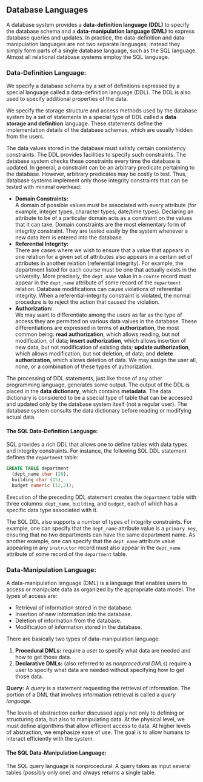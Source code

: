## Database Languages
A database system provides a **data-definition language (DDL)** to specify the database schema and a **data-manipulation
language (DML)** to express database queries and updates. In practice, the data-definition and data-manipulation languages are not two separate languages; instead they simply form parts of a single database language, such as the SQL language. Almost all
relational database systems employ the SQL language.

### Data-Definition Language:
We specify a database schema by a set of definitions expressed by a special language called a data-definition language (DDL). The DDL is also used to specify additional properties of the data.  

We specify the storage structure and access methods used by the database system by a set of statements in a special type of DDL called a **data storage and definition** language. These statements define the implementation details of the database schemas, which are usually hidden from the users.  

The data values stored in the database must satisfy certain consistency constraints. The DDL provides facilities to specify such constraints. The database system checks these constraints every time the database is updated. In general, a constraint can be an arbitrary predicate pertaining to the database. However, arbitrary predicates may be costly to test. Thus, database systems implement only those integrity constraints that can be tested with minimal overhead:
  - **Domain Constraints:**  
A domain of possible values must be associated with every attribute (for example, integer types, character types, date/time types). Declaring an attribute to be of a particular domain acts as a constraint on the values that it can take. Domain constraints are the most elementary form of integrity constraint. They are tested easily by the system whenever a new data item is entered into the database.
  - **Referential Integrity:**  
There are cases where we wish to ensure that a value that appears in one relation for a given set of attributes also appears in a certain set of attributes in another relation (referential integrity). For example, the department listed for each course must be one that actually exists in the university. More precisely, the `dept_name` value in a `course` record must appear in
the `dept_name` attribute of some record of the `department` relation. Database modifications can cause violations of referential integrity. When a referential-integrity constraint is violated, the normal procedure is to reject the action that caused the violation.
  - **Authorization:**  
We may want to differentiate among the users as far as the type of access they are permitted on various data values in the database. These differentiations are expressed in terms of **authorization**, the most common being: **read authorization**, which allows reading, but not modification, of data; **insert authorization**, which allows insertion of new data, but not modification of existing data; **update authorization**, which allows modification, but not deletion, of data; and **delete
authorization**, which allows deletion of data. We may assign the user all, none, or a combination of these types of authorization.

The processing of DDL statements, just like those of any other programming language, generates some output. The output of the DDL is placed in the **data dictionary**, which contains **metadata**. The data dictionary is considered to be a special type of table that can be accessed and updated only by the database system itself (not a regular user). The database system consults the data dictionary before reading or modifying actual data.
#### The SQL Data-Definition Language:
SQL provides a rich DDL that allows one to define tables with data types and integrity constraints. For instance, the following SQL DDL statement defines the `department` table:
```sql
CREATE TABLE department
  (dept_name char (20),
  building char (15),
  budget numeric (12,2));
```
Execution of the preceding DDL statement creates the `department` table with three columns: `dept_name`, `building`, and `budget`, each of which has a specific data type associated with it.  

The SQL DDL also supports a number of types of integrity constraints. For example, one can specify that the `dept_name` attribute value is a `primary key`, ensuring that no two departments can have the same department name. As another example, one can specify that the `dept_name` attribute value appearing in any `instructor` record must also appear in the `dept_name` attribute of some record of the `department` table.

### Data-Manipulation Language:
A data-manipulation language (DML) is a language that enables users to access or manipulate data as organized by the appropriate data model. The types of access are:
- Retrieval of information stored in the database.
- Insertion of new information into the database.
- Deletion of information from the database.
- Modification of information stored in the database.  

There are basically two types of data-manipulation language:
1. **Procedural DMLs:** require a user to specify what data are needed and how to get those data.
2. **Declarative DMLs:** (also referred to as *nonprocedural DMLs*) require a user to specify what data are needed without specifying how to get those data.

**Query:** A *query* is a statement requesting the retrieval of information. The portion of a DML that involves information retrieval is called a *query language*.  

The levels of abstraction earlier discussed apply not only to defining or structuring data, but also to manipulating data. At the physical level, we must define algorithms that allow efficient access to data. At higher levels of abstraction, we emphasize ease of use. The goal is to allow humans to interact efficiently with the system.  

#### The SQL Data-Manipulation Language:
The SQL query language is nonprocedural. A query takes as input several tables (possibly only one) and always returns a single table.
